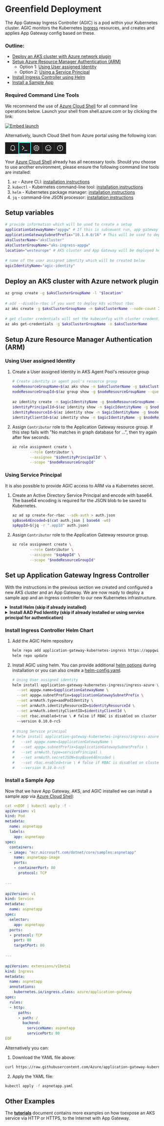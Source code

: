 # Greenfield Deployment

The App Gateway Ingress Controller (AGIC) is a pod within your Kubernetes cluster.
AGIC monitors the Kubernetes [Ingress](https://kubernetes.io/docs/concepts/services-networking/ingress/)
resources, and creates and applies App Gateway config based on these.

### Outline:
- [Deploy an AKS cluster with Azure network plugin](#deploy-an-aks-cluster-with-azure-network-plugin)
- [Setup Azure Resource Manager Authentication (ARM)](#setup-azure-resource-manager-authentication-arm)
    - Option 1: [Using User assigned Identity](#using-user-assigned-identity)
    - Option 2: [Using a Service Principal](#using-service-principal)
- [Install Ingress Controller using Helm](#install-ingress-controller-helm-chart)
- [Install a Sample App](#install-a-sample-app)

### Required Command Line Tools

We recommend the use of [Azure Cloud Shell](https://shell.azure.com/) for all command line operations below. Launch your shell from shell.azure.com or by clicking the link:

[![Embed launch](https://shell.azure.com/images/launchcloudshell.png "Launch Azure Cloud Shell")](https://shell.azure.com)

Alternatively, launch Cloud Shell from Azure portal using the following icon:

![Portal launch](../portal-launch-icon.png)

Your [Azure Cloud Shell](https://shell.azure.com/) already has all necessary tools. Should you
choose to use another environment, please ensure the following command line tools are installed:

1. `az` - Azure CLI: [installation instructions](https://docs.microsoft.com/en-us/cli/azure/install-azure-cli?view=azure-cli-latest)
1. `kubectl` - Kubernetes command-line tool: [installation instructions](https://kubernetes.io/docs/tasks/tools/install-kubectl)
1. `helm` - Kubernetes package manager: [installation instructions](https://github.com/helm/helm/releases/latest)
1. `jq` - command-line JSON processor: [installation instructions](https://stedolan.github.io/jq/download/)

## Setup variables

```bash
# provide information which will be used to create a setup
applicationGatewayName="appgw" # If this is subseuent run, app gateway may already exists. AGIC will target it.
applicationGatewaySubnetPrefix="10.1.0.0/16" # This will be used to deploy a new subnet in agent pool's vnet if the subnet doesn't exists
aksClusterName="aksCluster"
aksClusterGroupName="aks-ingress-appgw"
location="westeurope" # AKS cluster and App Gateway will be deployed here

# name of the user assigned identity which will be created below
agicIdentityName="agic-identity"
```

## Deploy an AKS cluster with Azure network plugin

```bash
az group create -g $aksClusterGroupName -l "$location"

# add --disable-rbac if you want to deploy k8s without rbac
az aks create -g $aksClusterGroupName -n $aksClusterName --node-count 3 --network-plugin azure

# get cluster credentials will set the kubeconfig with cluster credentials
az aks get-credentials -g $aksClusterGroupName -n $aksClusterName
```

## Setup Azure Resource Manager Authentication (ARM)

### Using User assigned Identity

1. Create a User assigned Identity in AKS Agent Pool's resource group
    ```bash
    # Create identity in agent pool's resource group
    nodeResourceGroupName=$(az aks show -n $aksClusterName -g $aksClusterGroupName --query "nodeResourceGroup" -o tsv)
    nodeResourceGroupId=$(az group show -g $nodeResourceGroupName --query "id" -o tsv)

    az identity create -n $agicIdentityName -g $nodeResourceGroupName -l $location
    identityPrincipalId=$(az identity show -n $agicIdentityName -g $nodeResourceGroupName --query "principalId" -o tsv)
    identityResourceId=$(az identity show -n $agicIdentityName -g $nodeResourceGroupName --query "id" -o tsv)
    identityClientId=$(az identity show -n $agicIdentityName -g $nodeResourceGroupName --query "clientId" -o tsv)
    ```

1. Assign `Contributor` role to the Application Gateway resource group. If this step fails with "No matches in graph database for ...", then try again after few seconds.
    ```bash
    az role assignment create \
            --role Contributor \
            --assignee "$identityPrincipalId" \
            --scope "$nodeResourceGroupId"
    ```

### Using Service Principal
It is also possible to provide AGIC access to ARM via a Kubernetes secret.

1. Create an Active Directory Service Principal and encode with base64. The base64 encoding is required for the JSON blob to be saved to Kubernetes.
    ```bash
    az ad sp create-for-rbac --sdk-auth > auth.json
    spBase64Encoded=$(cat auth.json | base64 -w0)
    spAppId=$(jq -r ".appId" auth.json)
    ```

1. Assign `Contributor` role to the Application Gateway resource group.
    ```bash
    az role assignment create \
            --role Contributor \
            --assignee "$spAppId" \
            --scope "$nodeResourceGroupId"
    ```

## Set up Application Gateway Ingress Controller

With the instructions in the previous section we created and configured a new AKS cluster and
an App Gateway. We are now ready to deploy a sample app and an ingress controller to our new
Kubernetes infrastructure.

<details>
<summary><strong>Install Helm (skip if already installed)</strong></summary>

[Helm](https://docs.microsoft.com/en-us/azure/aks/kubernetes-helm) is a package manager for
Kubernetes. We will leverage it to install the `application-gateway-kubernetes-ingress` package:
- *RBAC enabled* AKS cluster
    ```bash
    kubectl create serviceaccount --namespace kube-system tiller-sa
    kubectl create clusterrolebinding tiller-cluster-rule --clusterrole=cluster-admin --serviceaccount=kube-system:tiller-sa
    helm init --tiller-namespace kube-system --service-account tiller-sa
    ```

- *RBAC disabled* AKS cluster
    ```bash
    helm init
    ```
</details>

<details>
<summary><strong>Install AAD Pod Identity (skip if already installed or using service principal for authentication)</strong></summary>
Azure Active Directory Pod Identity provides token-based access to [Azure Resource Manager (ARM)](https://docs.microsoft.com/en-us/azure/azure-resource-manager/resource-group-overview).

[AAD Pod Identity](https://github.com/Azure/aad-pod-identity) will add the following components to your Kubernetes cluster:
1. Kubernetes [CRDs](https://kubernetes.io/docs/tasks/access-kubernetes-api/custom-resources/custom-resource-definitions/): `AzureIdentity`, `AzureAssignedIdentity`, `AzureIdentityBinding`
1. [Managed Identity Controller (MIC)](https://github.com/Azure/aad-pod-identity#managed-identity-controllermic) component
1. [Node Managed Identity (NMI)](https://github.com/Azure/aad-pod-identity#node-managed-identitynmi) component

To install AAD Pod Identity to your cluster:
```bash
helm repo add add-pod-identity https://raw.githubusercontent.com/Azure/aad-pod-identity/master/charts
helm repo update
helm install add-pod-identity/aad-pod-identity --set rbac.enabled=true # false if RBAC is disabled on cluster (default is enabled)
```
</details>

### Install Ingress Controller Helm Chart

1. Add the AGIC Helm repository
    ```bash
    helm repo add application-gateway-kubernetes-ingress https://appgwingress.blob.core.windows.net/ingress-azure-helm-package/
    helm repo update
    ```

1. Install AGIC using helm. You can provide additional [helm options](../helm) during installation or you can also create a [helm-config.yaml](../examples/sample-helm-config.yaml).
    ```bash
    # Using User assigned identity
    helm install application-gateway-kubernetes-ingress/ingress-azure \
      --set appgw.name=$applicationGatewayName \
      --set appgw.subnetPrefix=$applicationGatewaySubnetPrefix \
      --set armAuth.type=aadPodIdentity \
      --set armAuth.identityResourceID=$identityResourceId \
      --set armAuth.identityClientID=$identityClientId \
      --set rbac.enabled=true \ # false if RBAC is disabled on cluster (default is enabled)
      --version 0.10.0-rc5

    # Using Service principal
    # helm install application-gateway-kubernetes-ingress/ingress-azure \
    #   --set appgw.name=$applicationGatewayName \
    #   --set appgw.subnetPrefix=$applicationGatewaySubnetPrefix \
    #   --set armAuth.type=servicePrincipal \
    #   --set armAuth.secretJSON=$spBase64Encoded \
    #   --set rbac.enabled=true \ # false if RBAC is disabled on cluster (default is enabled)
    #   --version 0.10.0-rc5
    ```

### Install a Sample App
Now that we have App Gateway, AKS, and AGIC installed we can install a sample app
via [Azure Cloud Shell](https://shell.azure.com/):

```yaml
cat <<EOF | kubectl apply -f -
apiVersion: v1
kind: Pod
metadata:
  name: aspnetapp
  labels:
    app: aspnetapp
spec:
  containers:
  - image: "mcr.microsoft.com/dotnet/core/samples:aspnetapp"
    name: aspnetapp-image
    ports:
    - containerPort: 80
      protocol: TCP

---

apiVersion: v1
kind: Service
metadata:
  name: aspnetapp
spec:
  selector:
    app: aspnetapp
  ports:
  - protocol: TCP
    port: 80
    targetPort: 80

---

apiVersion: extensions/v1beta1
kind: Ingress
metadata:
  name: aspnetapp
  annotations:
    kubernetes.io/ingress.class: azure/application-gateway
spec:
  rules:
  - http:
      paths:
      - path: /
        backend:
          serviceName: aspnetapp
          servicePort: 80
EOF
```

Alternatively you can:

1. Download the YAML file above:
```bash
curl https://raw.githubusercontent.com/Azure/application-gateway-kubernetes-ingress/master/docs/examples/aspnetapp.yaml -o aspnetapp.yaml
```

2. Apply the YAML file:
```bash
kubectl apply -f aspnetapp.yaml
```


## Other Examples
The **[tutorials](../tutorial.md)** document contains more examples on how toexpose an AKS
service via HTTP or HTTPS, to the Internet with App Gateway.

